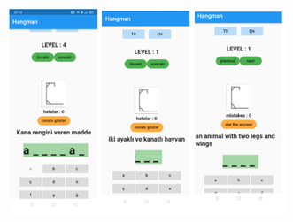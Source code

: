 
<img src="https://github.com/atakanertrk/Flutter-Projects/blob/main/images/hangman-1.png" width="500">